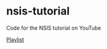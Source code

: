 # nsis-tutorial
Code for the NSIS tutorial on YouTube

[Playlist](https://www.youtube.com/playlist?list=PLGC0AngautS0D2ScEybTc0A0BJOeos-26)

